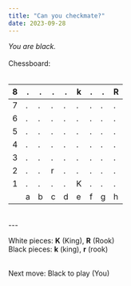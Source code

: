 ```yaml
---
title: "Can you checkmate?"
date: 2023-09-28
---
```


*You are black.*
<br><br>
Chessboard:
<br><br>

| 8 | . | . | . | . | k | . | . | R |
|---|---|---|---|---|---|---|---|---|
| 7 | . | . | . | . | . | . | . | . |
| 6 | . | . | . | . | . | . | . | . |
| 5 | . | . | . | . | . | . | . | . |
| 4 | . | . | . | . | . | . | . | . |
| 3 | . | . | . | . | . | . | . | . |
| 2 | . | . | r | . | . | . | . | . |
| 1 | . | . | . | . | K | . | . | . |
|   | a | b | c | d | e | f | g | h |

<br>
---
<br>

White pieces: **K** (King), **R** (Rook) <br>
Black pieces: **k** (king), **r** (rook) <br><br>

<!-- Hint: your c2 rook looks awfully dangerous to White's e1 king... -->

Next move: Black to play (You) <!-- replace with "Checkmate!" when done -->
